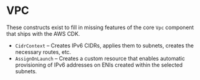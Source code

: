 # VPC

These constructs exist to fill in missing features of the core `Vpc` component that ships with the AWS CDK.

- `CidrContext` – Creates IPv6 CIDRs, applies them to subnets, creates the necessary routes, etc.
- `AssignOnLaunch` – Creates a custom resource that enables automatic provisioning of IPv6 addresses on ENIs created within the selected subnets.
